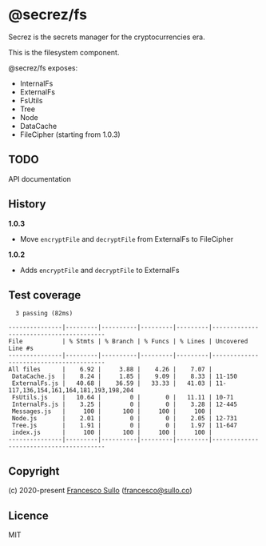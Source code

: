 # @secrez/fs

Secrez is the secrets manager for the cryptocurrencies era.

This is the filesystem component.

@secrez/fs exposes:

* InternalFs
* ExternalFs
* FsUtils
* Tree
* Node
* DataCache
* FileCipher    (starting from 1.0.3)

## TODO

API documentation

## History

__1.0.3__
* Move `encryptFile` and `decryptFile` from ExternalFs to FileCipher

__1.0.2__
* Adds `encryptFile` and `decryptFile` to ExternalFs

## Test coverage

```
  3 passing (82ms)

---------------|---------|----------|---------|---------|----------------------------------------
File           | % Stmts | % Branch | % Funcs | % Lines | Uncovered Line #s                      
---------------|---------|----------|---------|---------|----------------------------------------
All files      |    6.92 |     3.88 |    4.26 |    7.07 |                                        
 DataCache.js  |    8.24 |     1.85 |    9.09 |    8.33 | 11-150                                 
 ExternalFs.js |   40.68 |    36.59 |   33.33 |   41.03 | 11-117,136,154,161,164,181,193,198,204 
 FsUtils.js    |   10.64 |        0 |       0 |   11.11 | 10-71                                  
 InternalFs.js |    3.25 |        0 |       0 |    3.28 | 12-445                                 
 Messages.js   |     100 |      100 |     100 |     100 |                                        
 Node.js       |    2.01 |        0 |       0 |    2.05 | 12-731                                 
 Tree.js       |    1.91 |        0 |       0 |    1.97 | 11-647                                 
 index.js      |     100 |      100 |     100 |     100 |                                        
---------------|---------|----------|---------|---------|----------------------------------------
```


## Copyright

(c) 2020-present [Francesco Sullo](https://francesco.sullo.co) (<francesco@sullo.co>)

## Licence

MIT

